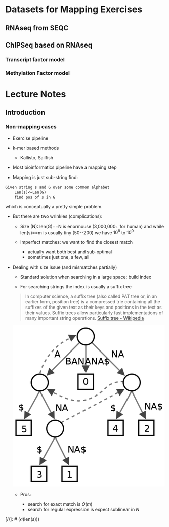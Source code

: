 # Datasets for Mapping Exercises

## RNAseq from SEQC

## ChIPSeq based on RNAseq

### Transcript factor model

### Methylation Factor model

# Lecture Notes

## Introduction

### Non-mapping cases

- Exercise pipeline

- k-mer based methods

	- Kallisto, Sailfish

- Most bioinformatics pipeline have a mapping step

- Mapping is just sub-string find:
```
Given string s and G over some common alphabet
	Len(s)<=Len(G)
	find pos of s in G
```

which is conceptually a pretty simple problem. 

- But there are two wrinkles (complications):

	- Size (N): len(G)==N is enormouse (3,000,000+ for human)
	and while len(s)==m is usually tiny (50--200) we have $10^8$
	to $10^9$
	
	- Imperfect matches: we want to find the closest match
	
		- actually want both best and sub-optimal
		- sometimes just one, a few, all
		
- Dealing with size issue (and mismatches partially)

	- Standard solution when searching in a large space; build index
	
	- For searching strings the index is usually a suffix tree
	
	> In computer science, a suffix tree (also called PAT tree or, in an earlier form, 	position tree) is a compressed trie containing all the suffixes of the given text as their 	keys and positions in the text as their values. Suffix trees allow particularly fast 	implementations of many important string operations.
	[Suffix tree - Wikipedia](https://en.wikipedia.org/wiki/Suffix_tree)
	
	![Wiki](images/495px-Suffix_tree_BANANA.svg.png "Suffix Tree (wiki)")
	
	- Pros: 
	
		- search for exact match is $O(m)$
		- search for regular expression is expect sublinear in $N$
		
[//]: # ($\mathcal{O}(\mathrm{len}(s))$)